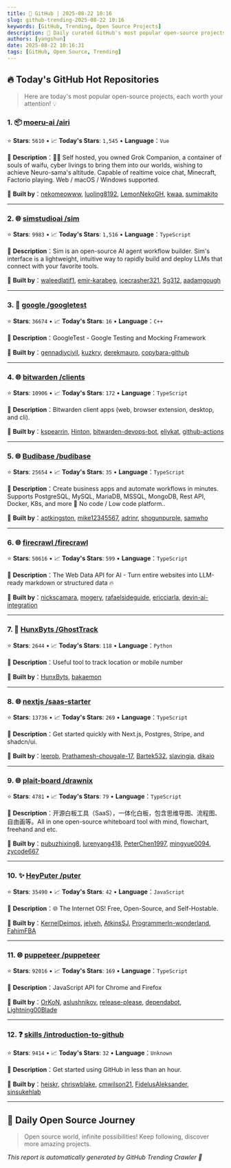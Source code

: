 ```yaml
---
title: 🚀 GitHub | 2025-08-22 10:16
slug: github-trending-2025-08-22 10:16
keywords: [GitHub, Trending, Open Source Projects]
description: 🌟 Daily curated GitHub's most popular open-source projects to help you stay on the pulse of technology!
authors: [yangshun]
date: 2025-08-22 10:16:31
tags: [GitHub, Open Source, Trending]
---
```


## 🔥 Today's GitHub Hot Repositories

> Here are today's most popular open-source projects, each worth your attention! 💡

### 1. 📦 [moeru-ai /airi](https://github.com/moeru-ai/airi)

⭐ **Stars**: `5610`   •   📈 **Today's Stars**: `1,545`   •   **Language**：`Vue`

📝 **Description**：💖🧸 Self hosted, you owned Grok Companion, a container of souls of waifu, cyber livings to bring them into our worlds, wishing to achieve Neuro-sama's altitude. Capable of realtime voice chat, Minecraft, Factorio playing. Web / macOS / Windows supported.

🤝 **Built by**：[nekomeowww](https://github.com/nekomeowww), [luoling8192](https://github.com/luoling8192), [LemonNekoGH](https://github.com/LemonNekoGH), [kwaa](https://github.com/kwaa), [sumimakito](https://github.com/sumimakito)

---

### 2. 🌐 [simstudioai /sim](https://github.com/simstudioai/sim)

⭐ **Stars**: `9983`   •   📈 **Today's Stars**: `1,516`   •   **Language**：`TypeScript`

📝 **Description**：Sim is an open-source AI agent workflow builder. Sim's interface is a lightweight, intuitive way to rapidly build and deploy LLMs that connect with your favorite tools.

🤝 **Built by**：[waleedlatif1](https://github.com/waleedlatif1), [emir-karabeg](https://github.com/emir-karabeg), [icecrasher321](https://github.com/icecrasher321), [Sg312](https://github.com/Sg312), [aadamgough](https://github.com/aadamgough)

---

### 3. 🔧 [google /googletest](https://github.com/google/googletest)

⭐ **Stars**: `36674`   •   📈 **Today's Stars**: `16`   •   **Language**：`C++`

📝 **Description**：GoogleTest - Google Testing and Mocking Framework

🤝 **Built by**：[gennadiycivil](https://github.com/gennadiycivil), [kuzkry](https://github.com/kuzkry), [derekmauro](https://github.com/derekmauro), [copybara-github](https://github.com/copybara-github)

---

### 4. 🌐 [bitwarden /clients](https://github.com/bitwarden/clients)

⭐ **Stars**: `10906`   •   📈 **Today's Stars**: `172`   •   **Language**：`TypeScript`

📝 **Description**：Bitwarden client apps (web, browser extension, desktop, and cli).

🤝 **Built by**：[kspearrin](https://github.com/kspearrin), [Hinton](https://github.com/Hinton), [bitwarden-devops-bot](https://github.com/bitwarden-devops-bot), [eliykat](https://github.com/eliykat), [github-actions](https://github.com/github-actions)

---

### 5. 🌐 [Budibase /budibase](https://github.com/Budibase/budibase)

⭐ **Stars**: `25654`   •   📈 **Today's Stars**: `35`   •   **Language**：`TypeScript`

📝 **Description**：Create business apps and automate workflows in minutes. Supports PostgreSQL, MySQL, MariaDB, MSSQL, MongoDB, Rest API, Docker, K8s, and more 🚀 No code / Low code platform..

🤝 **Built by**：[aptkingston](https://github.com/aptkingston), [mike12345567](https://github.com/mike12345567), [adrinr](https://github.com/adrinr), [shogunpurple](https://github.com/shogunpurple), [samwho](https://github.com/samwho)

---

### 6. 🌐 [firecrawl /firecrawl](https://github.com/firecrawl/firecrawl)

⭐ **Stars**: `50616`   •   📈 **Today's Stars**: `599`   •   **Language**：`TypeScript`

📝 **Description**：The Web Data API for AI - Turn entire websites into LLM-ready markdown or structured data 🔥

🤝 **Built by**：[nickscamara](https://github.com/nickscamara), [mogery](https://github.com/mogery), [rafaelsideguide](https://github.com/rafaelsideguide), [ericciarla](https://github.com/ericciarla), [devin-ai-integration](https://github.com/devin-ai-integration)

---

### 7. 🐍 [HunxByts /GhostTrack](https://github.com/HunxByts/GhostTrack)

⭐ **Stars**: `2644`   •   📈 **Today's Stars**: `118`   •   **Language**：`Python`

📝 **Description**：Useful tool to track location or mobile number

🤝 **Built by**：[HunxByts](https://github.com/HunxByts), [bakaemon](https://github.com/bakaemon)

---

### 8. 🌐 [nextjs /saas-starter](https://github.com/nextjs/saas-starter)

⭐ **Stars**: `13736`   •   📈 **Today's Stars**: `269`   •   **Language**：`TypeScript`

📝 **Description**：Get started quickly with Next.js, Postgres, Stripe, and shadcn/ui.

🤝 **Built by**：[leerob](https://github.com/leerob), [Prathamesh-chougale-17](https://github.com/Prathamesh-chougale-17), [Bartek532](https://github.com/Bartek532), [slavingia](https://github.com/slavingia), [dikaio](https://github.com/dikaio)

---

### 9. 🌐 [plait-board /drawnix](https://github.com/plait-board/drawnix)

⭐ **Stars**: `4781`   •   📈 **Today's Stars**: `79`   •   **Language**：`TypeScript`

📝 **Description**：开源白板工具（SaaS），一体化白板，包含思维导图、流程图、自由画等。All in one open-source whiteboard tool with mind, flowchart, freehand and etc.

🤝 **Built by**：[pubuzhixing8](https://github.com/pubuzhixing8), [lurenyang418](https://github.com/lurenyang418), [PeterChen1997](https://github.com/PeterChen1997), [mingyue0094](https://github.com/mingyue0094), [zycode667](https://github.com/zycode667)

---

### 10. ✨ [HeyPuter /puter](https://github.com/HeyPuter/puter)

⭐ **Stars**: `35490`   •   📈 **Today's Stars**: `42`   •   **Language**：`JavaScript`

📝 **Description**：🌐 The Internet OS! Free, Open-Source, and Self-Hostable.

🤝 **Built by**：[KernelDeimos](https://github.com/KernelDeimos), [jelveh](https://github.com/jelveh), [AtkinsSJ](https://github.com/AtkinsSJ), [ProgrammerIn-wonderland](https://github.com/ProgrammerIn-wonderland), [FahimFBA](https://github.com/FahimFBA)

---

### 11. 🌐 [puppeteer /puppeteer](https://github.com/puppeteer/puppeteer)

⭐ **Stars**: `92016`   •   📈 **Today's Stars**: `169`   •   **Language**：`TypeScript`

📝 **Description**：JavaScript API for Chrome and Firefox

🤝 **Built by**：[OrKoN](https://github.com/OrKoN), [aslushnikov](https://github.com/aslushnikov), [release-please](https://github.com/release-please), [dependabot](https://github.com/dependabot), [Lightning00Blade](https://github.com/Lightning00Blade)

---

### 12. ❓ [skills /introduction-to-github](https://github.com/skills/introduction-to-github)

⭐ **Stars**: `9414`   •   📈 **Today's Stars**: `32`   •   **Language**：`Unknown`

📝 **Description**：Get started using GitHub in less than an hour.

🤝 **Built by**：[heiskr](https://github.com/heiskr), [chriswblake](https://github.com/chriswblake), [cmwilson21](https://github.com/cmwilson21), [FidelusAleksander](https://github.com/FidelusAleksander), [sinsukehlab](https://github.com/sinsukehlab)

---

## 🌈 Daily Open Source Journey

> Open source world, infinite possibilities! Keep following, discover more amazing projects.

*This report is automatically generated by GitHub Trending Crawler 🤖*
